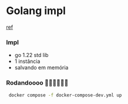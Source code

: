 # Golang impl

[ref](https://github.com/zanfranceschi/rinha-de-backend-2024-q1/tree/main)

### Impl

- go 1.22 std lib
- 1 instância
- salvando em memória

### Rodandoooo 🏃🏻‍♂️🏃🏻‍♂️

```bash
 docker compose -f docker-compose-dev.yml up
```